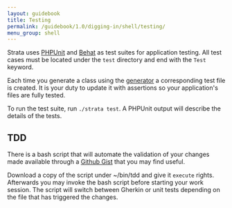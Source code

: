 ```yaml
---
layout: guidebook
title: Testing
permalink: /guidebook/1.0/digging-in/shell/testing/
menu_group: shell
---
```


Strata uses [PHPUnit](https://phpunit.de/) and [Behat](http://behat.org) as test suites for application testing. All test cases must be located under the `test` directory and end with the `Test` keyword.

Each time you generate a class using the [generator](/docs/generator/) a corresponding test file is created. It is your duty to update it with assertions so your application's files are fully tested.

To run the test suite, run `./strata test`. A PHPUnit output will describe the details of the tests.


## TDD

There is a bash script that will automate the validation of your changes made available through a [Github Gist](https://gist.github.com/francoisfaubert/65586e22d47c690ad88e3bc923e80a1d) that you may find useful.

Download a copy of the script under ~/bin/tdd and give it `execute` rights. Afterwards you may invoke the bash script before starting your work session. The script will switch between Gherkin or unit tests depending on the file that has triggered the changes.
